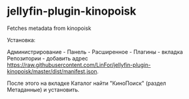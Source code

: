 # jellyfin-plugin-kinopoisk
Fetches metadata from kinopoisk

Установка:

Администрирование - Панель - Расширенное - Плагины - вкладка Репозитории - добавить адрес https://raw.githubusercontent.com/LinFor/jellyfin-plugin-kinopoisk/master/dist/manifest.json.

После этого на вкладке Каталог найти "КиноПоиск" (раздел Метаданные) и установить.
